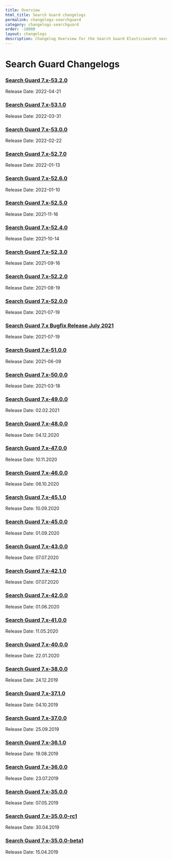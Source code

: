 ```yaml
---
title: Overview
html_title: Search Guard changelogs
permalink: changelogs-searchguard
category: changelogs-searchguard
order: -10000
layout: changelogs
description: Changelog Overview for the Search Guard Elasticsearch security plugin. Protect your data from any unauthorized access.
---
```


<!--- Copyright 2020 floragunn GmbH -->

# Search Guard Changelogs

### [Search Guard 7.x-53.2.0](../_changelogs/changelog_searchguard_7_x_53_2_0.md)

Release Date: 2022-04-21

### [Search Guard 7.x-53.1.0](../_changelogs/changelog_searchguard_7_x_53_1_0.md)

Release Date: 2022-03-31

### [Search Guard 7.x-53.0.0](../_changelogs/changelog_searchguard_7_x_53_0_0.md)

Release Date: 2022-02-22

### [Search Guard 7.x-52.7.0](../_changelogs/changelog_searchguard_7_x_52_7_0.md)

Release Date: 2022-01-13

### [Search Guard 7.x-52.6.0](../_changelogs/changelog_searchguard_7_x_52_6_0.md)

Release Date: 2022-01-10

### [Search Guard 7.x-52.5.0](../_changelogs/changelog_searchguard_7_x_52_5_0.md)

Release Date: 2021-11-16

### [Search Guard 7.x-52.4.0](../_changelogs/changelog_searchguard_7_x_52_4_0.md)

Release Date: 2021-10-14

### [Search Guard 7.x-52.3.0](../_changelogs/changelog_searchguard_7_x_52_3_0.md)

Release Date: 2021-09-16

### [Search Guard 7.x-52.2.0](../_changelogs/changelog_searchguard_7_x_52_2_0.md)

Release Date: 2021-08-19

### [Search Guard 7.x-52.0.0](../_changelogs/changelog_searchguard_7_x_52_0_0.md)

Release Date: 2021-07-19

### [Search Guard 7.x Bugfix Release July 2021](../_changelogs/changelog_searchguard_7_x_bugfix_2021_07.md)

Release Date: 2021-07-19

### [Search Guard 7.x-51.0.0](../_changelogs/changelog_searchguard_7_x_51_0_0.md)

Release Date: 2021-06-09

### [Search Guard 7.x-50.0.0](../_changelogs/changelog_searchguard_7_x_50_0_0.md)

Release Date: 2021-03-18

### [Search Guard 7.x-49.0.0](../_changelogs/changelog_searchguard_7_x_49_0_0.md)

Release Date: 02.02.2021

### [Search Guard 7.x-48.0.0](../_changelogs/changelog_searchguard_7_x_48_0_0.md)

Release Date: 04.12.2020

### [Search Guard 7.x-47.0.0](../_changelogs/changelog_searchguard_7_x_47_0_0.md)

Release Date: 10.11.2020

### [Search Guard 7.x-46.0.0](../_changelogs/changelog_searchguard_7_x_46_0_0.md)

Release Date: 06.10.2020

### [Search Guard 7.x-45.1.0](../_changelogs/changelog_searchguard_7_x_45_1_0.md)

Release Date: 10.09.2020

### [Search Guard 7.x-45.0.0](../_changelogs/changelog_searchguard_7_x_45_0_0.md)

Release Date: 01.09.2020

### [Search Guard 7.x-43.0.0](../_changelogs/changelog_searchguard_7_x_43_0_0.md)

Release Date: 07.07.2020

### [Search Guard 7.x-42.1.0](../_changelogs/changelog_searchguard_7_x_42_1_0.md)

Release Date: 07.07.2020

### [Search Guard 7.x-42.0.0](../_changelogs/changelog_searchguard_7_x_42_0_0.md)

Release Date: 01.06.2020

### [Search Guard 7.x-41.0.0](../_changelogs/changelog_searchguard_7_x_41_0_0.md)

Release Date: 11.05.2020

### [Search Guard 7.x-40.0.0](../_changelogs/changelog_searchguard_7_x_40_0_0.md)

Release Date: 22.01.2020

### [Search Guard 7.x-38.0.0](../_changelogs/changelog_searchguard_7_x_38_0_0.md)

Release Date: 24.12.2019

### [Search Guard 7.x-37.1.0](../_changelogs/changelog_searchguard_7_x_37_1_0.md)

Release Date: 04.10.2019

### [Search Guard 7.x-37.0.0](../_changelogs/changelog_searchguard_7_x_37_0_0.md)

Release Date: 25.09.2019

### [Search Guard 7.x-36.1.0](../_changelogs/changelog_searchguard_7_x_36_1_0.md)

Release Date: 19.08.2019

### [Search Guard 7.x-36.0.0](../_changelogs/changelog_searchguard_7_x_36_0_0.md)

Release Date: 23.07.2019

### [Search Guard 7.x-35.0.0](../_changelogs/changelog_searchguard_7_x_35_0_0.md)

Release Date: 07.05.2019

### [Search Guard 7.x-35.0.0-rc1](../_changelogs/changelog_searchguard_7_x_35_0_0_rc1.md)

Release Date: 30.04.2019

### [Search Guard 7.x-35.0.0-beta1](../_changelogs/changelog_searchguard_7_x_35_0_0_beta1.md)

Release Date: 15.04.2019

